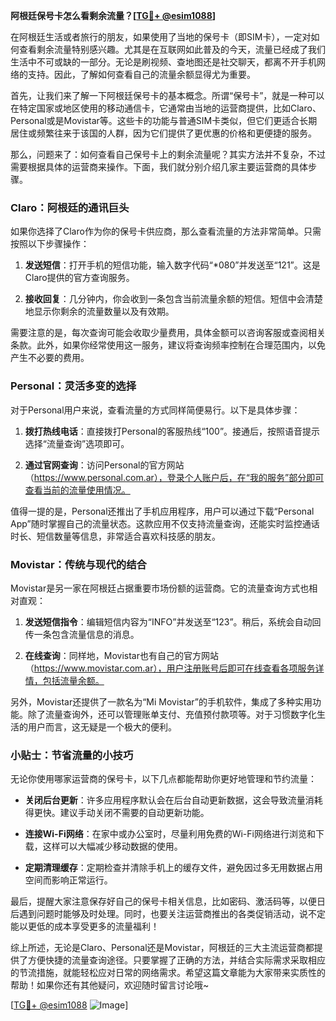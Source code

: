 **阿根廷保号卡怎么看剩余流量？[[TG💪+ @esim1088](https://t.me/s/esim1088)]**

在阿根廷生活或者旅行的朋友，如果使用了当地的保号卡（即SIM卡），一定对如何查看剩余流量特别感兴趣。尤其是在互联网如此普及的今天，流量已经成了我们生活中不可或缺的一部分。无论是刷视频、查地图还是社交聊天，都离不开手机网络的支持。因此，了解如何查看自己的流量余额显得尤为重要。

首先，让我们来了解一下阿根廷保号卡的基本概念。所谓“保号卡”，就是一种可以在特定国家或地区使用的移动通信卡，它通常由当地的运营商提供，比如Claro、Personal或是Movistar等。这些卡的功能与普通SIM卡类似，但它们更适合长期居住或频繁往来于该国的人群，因为它们提供了更优惠的价格和更便捷的服务。

那么，问题来了：如何查看自己保号卡上的剩余流量呢？其实方法并不复杂，不过需要根据具体的运营商来操作。下面，我们就分别介绍几家主要运营商的具体步骤。

### Claro：阿根廷的通讯巨头

如果你选择了Claro作为你的保号卡供应商，那么查看流量的方法非常简单。只需按照以下步骤操作：

1. **发送短信**：打开手机的短信功能，输入数字代码“*080”并发送至“121”。这是Claro提供的官方查询服务。
   
2. **接收回复**：几分钟内，你会收到一条包含当前流量余额的短信。短信中会清楚地显示你剩余的流量数量以及有效期。

需要注意的是，每次查询可能会收取少量费用，具体金额可以咨询客服或查阅相关条款。此外，如果你经常使用这一服务，建议将查询频率控制在合理范围内，以免产生不必要的费用。

### Personal：灵活多变的选择

对于Personal用户来说，查看流量的方式同样简便易行。以下是具体步骤：

1. **拨打热线电话**：直接拨打Personal的客服热线“100”。接通后，按照语音提示选择“流量查询”选项即可。

2. **通过官网查询**：访问Personal的官方网站（https://www.personal.com.ar），登录个人账户后，在“我的服务”部分即可查看当前的流量使用情况。

值得一提的是，Personal还推出了手机应用程序，用户可以通过下载“Personal App”随时掌握自己的流量状态。这款应用不仅支持流量查询，还能实时监控通话时长、短信数量等信息，非常适合喜欢科技感的朋友。

### Movistar：传统与现代的结合

Movistar是另一家在阿根廷占据重要市场份额的运营商。它的流量查询方式也相对直观：

1. **发送短信指令**：编辑短信内容为“INFO”并发送至“123”。稍后，系统会自动回传一条包含流量信息的消息。

2. **在线查询**：同样地，Movistar也有自己的官方网站（https://www.movistar.com.ar），用户注册账号后即可在线查看各项服务详情，包括流量余额。

另外，Movistar还提供了一款名为“Mi Movistar”的手机软件，集成了多种实用功能。除了流量查询外，还可以管理账单支付、充值预付款项等。对于习惯数字化生活的用户而言，这无疑是一个极大的便利。

### 小贴士：节省流量的小技巧

无论你使用哪家运营商的保号卡，以下几点都能帮助你更好地管理和节约流量：

- **关闭后台更新**：许多应用程序默认会在后台自动更新数据，这会导致流量消耗得更快。建议手动关闭不需要的自动更新功能。
  
- **连接Wi-Fi网络**：在家中或办公室时，尽量利用免费的Wi-Fi网络进行浏览和下载，这样可以大幅减少移动数据的使用。

- **定期清理缓存**：定期检查并清除手机上的缓存文件，避免因过多无用数据占用空间而影响正常运行。

最后，提醒大家注意保存好自己的保号卡相关信息，比如密码、激活码等，以便日后遇到问题时能够及时处理。同时，也要关注运营商推出的各类促销活动，说不定能以更低的成本享受更多的流量福利！

综上所述，无论是Claro、Personal还是Movistar，阿根廷的三大主流运营商都提供了方便快捷的流量查询途径。只要掌握了正确的方法，并结合实际需求采取相应的节流措施，就能轻松应对日常的网络需求。希望这篇文章能为大家带来实质性的帮助！如果你还有其他疑问，欢迎随时留言讨论哦~

[[TG💪+ @esim1088](https://t.me/s/esim1088) ![Image](https://i.postimg.cc/4NQfJmqS/Snipaste-2025-05-13-00-14-12.png)]
